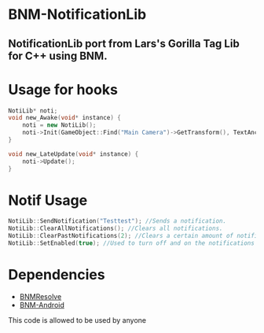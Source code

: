 # BNM-NotificationLib
NotificationLib port from Lars's Gorilla Tag Lib for C++ using BNM.
--

# Usage for hooks
```cpp
NotiLib* noti;
void new_Awake(void* instance) {
    noti = new NotiLib();
    noti->Init(GameObject::Find("Main Camera")->GetTransform(), TextAnchor::MiddleLeft, nullptr);
}

void new_LateUpdate(void* instance) {
    noti->Update();
}
```

# Notif Usage
```cpp
NotiLib::SendNotification("Testtest"); //Sends a notification.
NotiLib::ClearAllNotifications(); //Clears all notifications.
NotiLib::ClearPastNotifications(2); //Clears a certain amount of notifications.
NotiLib::SetEnabled(true); //Used to turn off and on the notifications with a button.
```

# Dependencies

- [BNMResolve](https://github.com/Livku2/BNMResolve)
- [BNM-Android](https://github.com/ByNameModding/BNM-Android)

This code is allowed to be used by anyone
